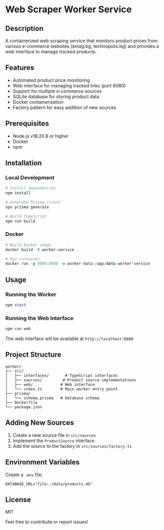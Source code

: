# Web Scraper Worker Service

## Description
A containerized web scraping service that monitors product prices from various e-commerce websites (emag.bg, technopolis.bg) and provides a web interface to manage tracked products.

## Features
- Automated product price monitoring
- Web interface for managing tracked links (port 8080)
- Support for multiple e-commerce sources
- SQLite database for storing product data
- Docker containerization
- Factory pattern for easy addition of new sources

## Prerequisites
- Node.js v18.20.8 or higher
- Docker
- npm

## Installation

### Local Development
```powershell
# Install dependencies
npm install

# Generate Prisma client
npx prisma generate

# Build TypeScript
npm run build
```

### Docker
```powershell
# Build Docker image
docker build -t worker-service .

# Run container
docker run -p 8080:8080 -v worker-data:/app/data worker-service
```

## Usage

### Running the Worker
```powershell
npm start
```

### Running the Web Interface
```powershell
npm run web
```

The web interface will be available at `http://localhost:8080`

## Project Structure
```
worker/
├── src/
│   ├── interfaces/       # TypeScript interfaces
│   ├── sources/         # Product source implementations
│   ├── web/            # Web interface
│   └── index.ts        # Main worker entry point
├── prisma/
│   └── schema.prisma   # Database schema
├── Dockerfile
└── package.json
```

## Adding New Sources
1. Create a new source file in `src/sources`
2. Implement the `ProductSource` interface
3. Add the source to the factory in `src/sources/factory.ts`

## Environment Variables
Create a `.env` file:
```
DATABASE_URL="file:./data/products.db"
```

## License
MIT

Feel free to contribute or report issues!

